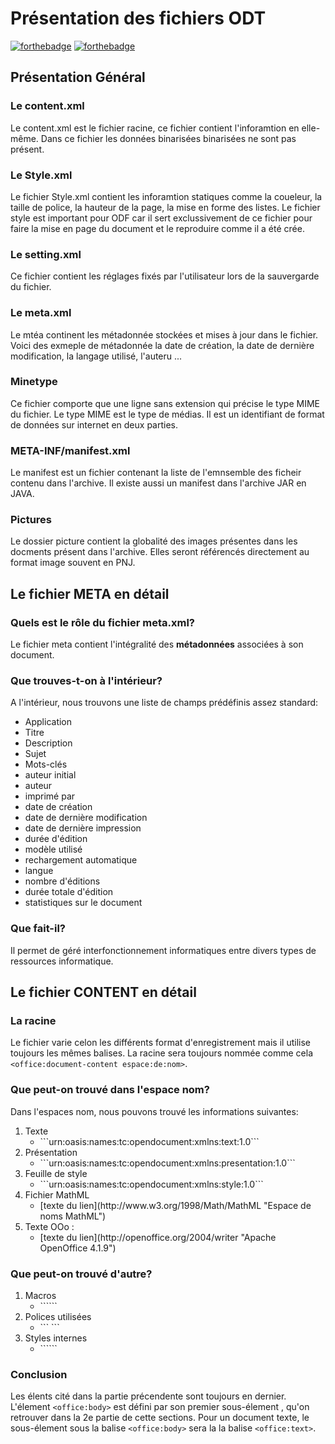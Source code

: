 # Présentation des fichiers ODT

[![forthebadge](https://forthebadge.com/images/badges/made-with-java.svg)](https://forthebadge.com)
[![forthebadge](https://forthebadge.com/images/badges/open-source.svg)](https://forthebadge.com)

## Présentation Général

### Le content.xml

Le content.xml est le fichier racine, ce fichier contient l'inforamtion en elle-même. 
Dans ce fichier les données binarisées binarisées ne sont pas présent.

### Le Style.xml

Le fichier Style.xml contient les inforamtion statiques comme la coueleur, la taille de police, la hauteur de la page, la mise en forme des listes.
Le fichier style est important pour ODF car il sert exclussivement de ce fichier pour faire la mise en page du document et le reproduire comme il
a été crée.

### Le setting.xml

Ce fichier contient les réglages fixés par l'utilisateur lors de la sauvergarde du fichier.

### Le meta.xml

Le mtéa continent les métadonnée stockées et mises à jour dans le fichier.
Voici des exmeple de métadonnée la date de création, la date de dernière modification, la langage utilisé, l'auteru ...

### Minetype

Ce fichier comporte que une ligne sans extension qui précise le type MIME du fichier.
Le type MIME est le type de médias. Il est un identifiant de format de données sur internet en deux parties.

### META-INF/manifest.xml

Le manifest est un fichier contenant la liste de l'emnsemble des ficheir contenu dans l'archive. 
Il existe aussi un manifest dans l'archive JAR en JAVA.

### Pictures

Le dossier picture contient la globalité des images présentes dans les docments présent dans l'archive. 
Elles seront référencés directement au format image souvent en PNJ.

## Le fichier META en détail

### Quels est le rôle du fichier meta.xml?

Le fichier meta contient l'intégralité des __métadonnées__ associées à son document.

### Que trouves-t-on à l'intérieur?

A l'intérieur, nous trouvons une liste de champs prédéfinis assez standard: 
<ul>
    <li>Application</li>
    <li>Titre</li>
    <li>Description</li>
    <li>Sujet</li>
    <li>Mots-clés</li>    
    <li>auteur initial</li>
    <li>auteur</li>
    <li>imprimé par</li>
    <li>date de création </li>
    <li>date de dernière modification</li>
    <li>date de dernière impression</li>
    <li>durée d'édition</li>
    <li>modèle utilisé</li>
    <li>rechargement automatique </li>
    <li>langue</li>
    <li>nombre d'éditions</li>
    <li>durée totale d'édition</li>
    <li>statistiques sur le document</li>
</ul>

### Que fait-il?

Il permet de géré interfonctionnement informatiques entre divers types de ressources informatique.

## Le fichier CONTENT en détail

### La racine

Le fichier varie celon les différents format d'enregistrement mais il utilise toujours les mêmes balises.
La racine sera toujours nommée comme cela ```<office:document-content espace:de:nom>```.

### Que peut-on trouvé dans l'espace nom?

Dans l'espaces nom, nous pouvons trouvé les informations suivantes:

<ol>
  <li>Texte
    <ul>
      <li>```urn:oasis:names:tc:opendocument:xmlns:text:1.0```</li>
     </ul>
   </li>
   <li>Présentation
    <ul>
      <li>```urn:oasis:names:tc:opendocument:xmlns:presentation:1.0```</li>
     </ul>
   </li>
   <li>Feuille de style 
    <ul>
      <li>```urn:oasis:names:tc:opendocument:xmlns:style:1.0```</li>
     </ul>
   </li>
   <li>Fichier MathML
    <ul>
      <li>[texte du lien](http://www.w3.org/1998/Math/MathML "Espace de noms MathML")</li>
     </ul>
   </li>
   <li>Texte OOo :
    <ul>
      <li>[texte du lien](http://openoffice.org/2004/writer "Apache OpenOffice 4.1.9")</li>
     </ul>
   </li>
</ol>

### Que peut-on trouvé d'autre?

<ol>
  <li>Macros
    <ul>
      <li>```<office:scripts>```</li>
     </ul>
   </li>
   <li>Polices utilisées
    <ul>
      <li>```<office:font-face-decls> ```</li>
     </ul>
   </li>
   <li>Styles internes
    <ul>
      <li>```<office:styles>```</li>
     </ul>
   </li>
</ol>

### Conclusion

Les élents cité dans la partie précendente sont toujours en dernier.
L'élement ```<office:body>``` est défini par son premier sous-élement , qu'on retrouver dans la 2e partie de cette sections.
Pour un document texte, le sous-élement sous la balise ```<office:body>``` sera la la balise ```<office:text>```.